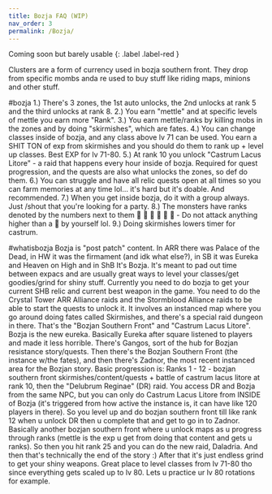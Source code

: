 ```yaml
---
title: Bozja FAQ (WIP)
nav_order: 3
permalink: /Bozja/
---
```

Coming soon but barely usable
{: .label .label-red }

Clusters are a form of currency used in bozja southern front. They drop from specific mombs anda re used to buy stuff like riding maps, minions and other stuff.

#bozja 
1.) There's 3 zones, the 1st auto unlocks, the 2nd unlocks at rank 5 and the third unlocks at rank 8. 2.) You earn "mettle" and at specific levels of mettle you earn more "Rank". 3.) You earn mettle/ranks by killing mobs in the zones and by doing "skirmishes", which are fates. 4.) You can change classes inside of bozja, and any class above lv 71 can be used. You earn a SHIT TON of exp from skirmishes and you should do them to rank up + level up classes. Best EXP for lv 71-80.
5.) At rank 10 you unlock "Castrum Lacus Litore" - a raid that happens every hour inside of bozja. Required for quest progression, and the quests are also what unlocks the zones, so def do them. 6.) You can struggle and have all relic quests open at all times so you can farm memories at any time lol... it's hard but it's doable. And recommended. 7.) When you get inside bozja, do it with a group always. Just /shout that you're looking for a party. 
8.) The monsters have ranks denoted by the numbers next to them       - Do not attack anything higher than a   by yourself lol. 9.) Doing skirmishes lowers timer for castrum. 

#whatisbozja
Bozja is "post patch" content. In ARR there was Palace of the Dead, in HW it was the firmament (and idk what else?), in SB it was Eureka and Heaven on High and in ShB It's Bozja. It's meant to pad out time between expacs and are usually great ways to level your classes/get goodies/grind for shiny stuff.
Currently you need to do bozja to get your current SHB relic and current best weapon in the game. You need to do the Crystal Tower ARR Alliance raids and the Stormblood Alliance raids to be able to start the quests to unlock it. It involves an instanced map where you go around doing fates called Skirmishes, and there's a special raid dungeon in there. That's the "Bozjan Southern Front" and "Castrum Lacus Litore". 
Bozja is the new eureka. Basically Eureka after square listened to players and made it less horrible. There's Gangos, sort of the hub for Bozjan resistance story/quests. Then there's the Bozjan Southern Front (the instance w/the fates), and then there's Zadnor, the most recent instanced area for the Bozjan story. Basic progression is: Ranks 1 - 12 - bozjan southern front skirmishes/content/quests + battle of castrum lacus litore at rank 10, then the "Delubrum Reginae" (DR) raid.
You access DR and Bozja from the same NPC, but you can only do Castrum Lacus Litore from INSIDE of Bozja (it's triggered from how active the instance is, it can have like 120 players in there). So you level up and do bozjan southern front till like rank 12 when u unlock DR then u complete that and get to go in to Zadnor. Basically another bozjan southern front where u unlock maps as u progress through ranks (mettle is the exp u get from doing that content and gets u ranks).
So then you hit rank 25 and you can do the new raid, Daladria. And then that's technically the end of the story :) After that it's just endless grind to get your shiny weapons. Great place to level classes from lv 71-80 tho since everything gets scaled up to lv 80. Lets u practice ur lv 80 rotations for example.

